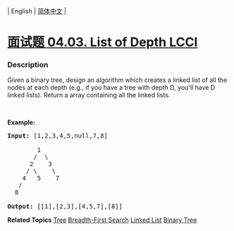 | English | [简体中文](README.md) |

# [面试题 04.03. List of Depth LCCI](https://leetcode.cn/problems/list-of-depth-lcci)
 ### Description
<p>Given a binary tree, design an algorithm which creates a linked list of all the nodes at each depth (e.g., if you have a tree with depth D, you&#39;ll have D linked lists). Return a array containing all the linked lists.</p>

<p>&nbsp;</p>

<p><strong>Example: </strong></p>

<pre>
<strong>Input: </strong>[1,2,3,4,5,null,7,8]

        1
       /  \ 
      2    3
     / \    \ 
    4   5    7
   /
  8

<strong>Output: </strong>[[1],[2,3],[4,5,7],[8]]
</pre>

**Related Topics**  [Tree](https://leetcode.cn/tag/tree) [Breadth-First Search](https://leetcode.cn/tag/breadth-first-search) [Linked List](https://leetcode.cn/tag/linked-list) [Binary Tree](https://leetcode.cn/tag/binary-tree) 